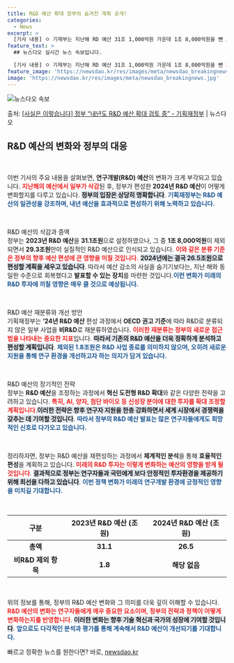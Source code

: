 ```yaml
---
title: R&D 예산 확대 정부의 숨겨진 계획 공개!
categories:
  - News
excerpt: >
  [기사 내용] ㅇ 기재부는 지난해 RD 예산 31조 1,000억원 가운데 1조 8,000억원을 뺀 29조 3…
feature_text: >
  ## 뉴스다오 실시간 뉴스 속보입니다.

  [기사 내용] ㅇ 기재부는 지난해 RD 예산 31조 1,000억원 가운데 1조 8,000억원을 뺀 29조 3…
feature_image: 'https://newsdao.kr/res/images/meta/newsdao_breakingnews.jpg'
image: 'https://newsdao.kr/res/images/meta/newsdao_breakingnews.jpg'
---
```


![뉴스다오 속보](https://newsdao.kr/res/images/meta/newsdao_breakingnews.jpg)

<p>출처: <a href="https://newsdao.kr/3879" rel="dofollow">[사실은 이렇습니다] 정부 “내년도 R&D 예산 확대 검토 중” - 기획재정부</a> | 뉴스다오</p>

<h2 data-ke-size="size26">R&D 예산의 변화와 정부의 대응</h2>

<p data-ke-size="size16">&nbsp;</p>

이번 기사의 주요 내용을 살펴보면, **연구개발(R&D) 예산**의 변화가 크게 부각되고 있습니다. <b><span style="color: #ee2323;">지난해의 예산에서 일부가 삭감</span></b>된 후, 정부가 편성한 **2024년 R&D 예산**이 어떻게 변화할지를 다루고 있습니다. <b><span style="background-color: #21538527;">정부의 입장은 상당히 명확합니다</span></b>. <b><span style="color: #1a5490;">기획재정부는 R&D 예산의 일관성을 강조하며, 내년 예산을 효과적으로 편성하기 위해 노력하고 있습니다.</span></b>  

<p data-ke-size="size16">&nbsp;</p>

R&D 예산의 삭감과 증액<br>
정부는 **2023년 R&D 예산**을 **31.1조원**으로 설정하였으나, 그 중 **1조 8,000억원**이 제외되면서 **29.3조원**만이 실질적인 R&D 예산으로 인식되고 있습니다. <b><span style="color: #ee2323;">이와 같은 분류 기준은 정부의 향후 예산 편성에 큰 영향을 미칠 것입니다.</span></b> <b><span style="background-color: #21538527;">2024년에는 결국 26.5조원으로 편성할 계획을 세우고 있습니다</span></b>. 따라서 예산 감소의 사실을 숨기기보다는, 지난 해와 동일한 수준으로 회복했다고 **발표할 수 있는 장치**를 마련한 것입니다.<b><span style="color: #1a5490;">이런 변화가 미래의 R&D 투자에 끼칠 영향은 매우 클 것으로 예상됩니다.</span></b>  

<p data-ke-size="size16">&nbsp;</p>

R&D 예산 재분류와 개선 방안<br>
기획재정부는 **‘24년 R&D 예산** 편성 과정에서 **OECD 권고 기준**에 따라 R&D로 분류되지 않은 일부 사업을 **비R&D**로 재분류하였습니다. <b><span style="color: #ee2323;">이러한 재분류는 정부의 새로운 접근법을 나타내는 중요한 지표</span></b>입니다. <b><span style="background-color: #21538527;">따라서 기존의 R&D 예산을 더욱 정확하게 분석하고 편성할 계획입니다</span></b>. <b><span style="color: #1a5490;">제외된 1.8조원은 R&D 사업 종료를 의미하지 않으며, 오히려 새로운 지원을 통해 연구 환경을 개선하고자 하는 의지가 담겨 있습니다.</span></b> 

<p data-ke-size="size16">&nbsp;</p>

R&D 예산의 장기적인 전략<br>
정부는 **R&D 예산**을 조정하는 과정에서 **혁신 도전형 R&D 확대**와 같은 다양한 전략을 고려하고 있습니다. <b><span style="color: #ee2323;">특히, AI, 양자, 첨단 바이오 등 신성장 분야에 대한 투자를 확대 조정할 계획입니다</span></b>.<b><span style="background-color: #21538527;">이러한 전략은 향후 **연구자 지원**을 한층 강화하면서 세계 시장에서 경쟁력을 갖추는 데 기여할 것입니다</span></b>. <b><span style="color: #1a5490;">따라서 정부의 R&D 예산 발표는 많은 연구자들에게도 희망적인 신호로 다가오고 있습니다.</span></b>   

<p data-ke-size="size16">&nbsp;</p>

정리하자면, 정부는 R&D 예산을 재편성하는 과정에서 **체계적인 분석**을 통해 **효율적인 편성**을 계획하고 있습니다. <b><span style="color: #ee2323;">미래의 R&D 투자는 이렇게 변화하는 예산의 영향을 받게 될 것입니다</span></b>. <b><span style="background-color: #21538527;">결과적으로 정부는 연구자들과 국민에게 보다 안정적인 투자환경을 제공하기 위해 최선을 다하고 있습니다</span></b>. <b><span style="color: #1a5490;">이번 정책 변화가 미래의 연구개발 환경에 긍정적인 영향을 미치길 기대합니다.</span></b>  

<p data-ke-size="size16">&nbsp;</p>

<table style="border-collapse: collapse; width: 100%;">
    <thead>
        <tr>
            <th style="text-align: center; height: 35px;">구분</th>
            <th style="text-align: center; height: 35px;">2023년 R&D 예산 (조원)</th>
            <th style="text-align: center; height: 35px;">2024년 R&D 예산 (조원)</th>
        </tr>
    </thead>
    <tbody>
        <tr>
            <td style="text-align: center; height: 17px;"><b>총액</b></td>
            <td style="text-align: center; height: 17px;"><b>31.1</b></td>
            <td style="text-align: center; height: 17px;"><b>26.5</b></td>
        </tr>
        <tr>
            <td style="text-align: center; height: 17px;"><b>비R&D 제외 항목</b></td>
            <td style="text-align: center; height: 17px;"><b>1.8</b></td>
            <td style="text-align: center; height: 17px;"><b>해당 없음</b></td>
        </tr>
    </tbody>
</table>

<p data-ke-size="size16">&nbsp;</p>

위의 정보를 통해, 정부의 R&D 예산 변화와 그 의미를 더욱 깊이 이해할 수 있습니다. <b><span style="color: #ee2323;">R&D 예산의 변화는 연구자들에게 매우 중요한 요소이며, 정부의 전략과 정책이 어떻게 변화하는지를 반영합니다</span></b>. <b><span style="background-color: #21538527;">이러한 변화는 향후 기술 혁신과 국가의 성장에 기여할 것입니다</span></b>. <b><span style="color: #1a5490;">앞으로도 다각적인 분석과 평가를 통해 계속해서 R&D 예산이 개선되기를 기대합니다.</span></b> 

빠르고 정확한 뉴스를 원한다면? 바로, <a href="https://newsdao.kr" rel="dofollow">newsdao.kr</a>


